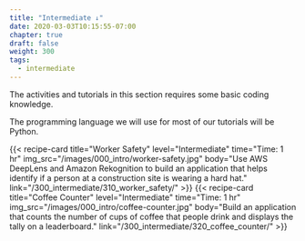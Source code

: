 ```yaml
---
title: "Intermediate ↓"
date: 2020-03-03T10:15:55-07:00
chapter: true
draft: false
weight: 300
tags:
  - intermediate
---
```

The activities and tutorials in this section requires some basic coding knowledge.

The programming language we will use for most of our tutorials will be Python.

<div class="card-deck">
{{< recipe-card
    title="Worker Safety"
    level="Intermediate"
    time="Time: 1 hr"
    img_src="/images/000_intro/worker-safety.jpg"
    body="Use AWS DeepLens and Amazon Rekognition to build an application that helps identify if a person at a construction site is wearing a hard hat."
    link="/300_intermediate/310_worker_safety/"
    >}}
{{< recipe-card
    title="Coffee Counter"
    level="Intermediate"
    time="Time: 1 hr"
    img_src="/images/000_intro/coffee-counter.jpg"
    body="Build an application that counts the number of cups of coffee that people drink and displays the tally on a leaderboard."
    link="/300_intermediate/320_coffee_counter/"
    >}}
</div>
